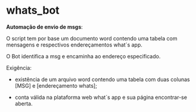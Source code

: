 # whats_bot

__Automação de envio de msgs__:


O script tem por base um documento word contendo uma tabela com mensagens e respectivos endereçamentos what´s app.

O Bot identifica a msg e encaminha ao endereço especificado.

Exigência:

* existência de um arquivo word contendo uma tabela com duas colunas [MSG] e [endereçamento whats];

* conta válida na plataforma web what´s app e sua página encontrar-se aberta.
